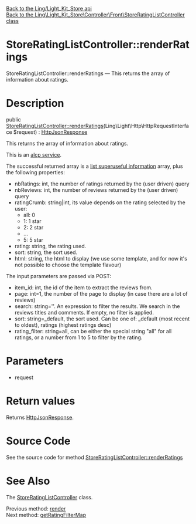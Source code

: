 [Back to the Ling/Light_Kit_Store api](https://github.com/lingtalfi/Light_Kit_Store/blob/master/doc/api/Ling/Light_Kit_Store.md)<br>
[Back to the Ling\Light_Kit_Store\Controller\Front\StoreRatingListController class](https://github.com/lingtalfi/Light_Kit_Store/blob/master/doc/api/Ling/Light_Kit_Store/Controller/Front/StoreRatingListController.md)


StoreRatingListController::renderRatings
================



StoreRatingListController::renderRatings — This returns the array of information about ratings.




Description
================


public [StoreRatingListController::renderRatings](https://github.com/lingtalfi/Light_Kit_Store/blob/master/doc/api/Ling/Light_Kit_Store/Controller/Front/StoreRatingListController/renderRatings.md)(Ling\Light\Http\HttpRequestInterface $request) : [HttpJsonResponse](https://github.com/lingtalfi/Light/blob/master/doc/api/Ling/Light/Http/HttpJsonResponse.md)




This returns the array of information about ratings.

This is an [alcp service](https://github.com/lingtalfi/TheBar/blob/master/discussions/alcp-service.md).


The successful returned array is a [list superuseful information](https://github.com/lingtalfi/SqlFiddler/blob/master/doc/pages/conception-notes.md#the-list-super-useful-information) array, plus the following properties:

- nbRatings: int, the number of ratings returned by the (user driven) query
- nbReviews: int, the number of reviews returned by the (user driven) query
- ratingCrumb: string|int, its value depends on the rating selected by the user:
     - all: 0
     - 1: 1 star
     - 2: 2 star
     - ...
     - 5: 5 star
- rating: string, the rating used.
- sort: string, the sort used.
- html: string, the html to display (we use some template, and for now it's not possible to choose the template flavour)



The input parameters are passed via POST:

- item_id: int, the id of the item to extract the reviews from.
- page: int=1, the number of the page to display (in case there are a lot of reviews)
- search: string=''. An expression to filter the results. We search in the reviews titles and comments. If empty, no filter is applied.
- sort: string=_default, the sort used. Can be one of: _default (most recent to oldest), ratings (highest ratings desc)
- rating_filter: string=all, can be either the special string "all" for all ratings, or a number from 1 to 5 to filter by the rating.




Parameters
================


- request

    


Return values
================

Returns [HttpJsonResponse](https://github.com/lingtalfi/Light/blob/master/doc/api/Ling/Light/Http/HttpJsonResponse.md).








Source Code
===========
See the source code for method [StoreRatingListController::renderRatings](https://github.com/lingtalfi/Light_Kit_Store/blob/master/Controller/Front/StoreRatingListController.php#L106-L180)


See Also
================

The [StoreRatingListController](https://github.com/lingtalfi/Light_Kit_Store/blob/master/doc/api/Ling/Light_Kit_Store/Controller/Front/StoreRatingListController.md) class.

Previous method: [render](https://github.com/lingtalfi/Light_Kit_Store/blob/master/doc/api/Ling/Light_Kit_Store/Controller/Front/StoreRatingListController/render.md)<br>Next method: [getRatingFilterMap](https://github.com/lingtalfi/Light_Kit_Store/blob/master/doc/api/Ling/Light_Kit_Store/Controller/Front/StoreRatingListController/getRatingFilterMap.md)<br>


